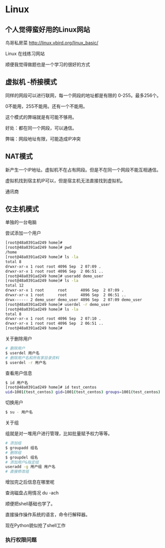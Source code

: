 # Linux

## 个人觉得蛮好用的Linux网站

鸟哥私房菜 http://linux.vbird.org/linux_basic/

Linux 在线练习网站

顺便我觉得做题也是一个学习的很好的方式

## 虚拟机 -桥接模式

同样的网段可以进行联网，每一个网段的地址都是有限的 0-255。最多256个。

0不能用，255不能用。还有一个不能用。

这个模式的弊端就是有可能不够用。

好处：都在同一个网段，可以通信。

弊端：网段地址有限，可能造成IP冲突

## NAT模式

新产生一个IP地址。虚拟机不在占有网段。但是不在同一个网段不能互相通信。

虚拟机找到宿主机IP可以，但是宿主机无法直接找到虚拟机。 

通讯商

## 仅主机模式

单独的一台电脑

尝试添加一个用户

```bash
[root@48a0391ad249 home]#
[root@48a0391ad249 home]# pwd
/home
[root@48a0391ad249 home]# ls -la
total 8
drwxr-xr-x 1 root root 4096 Sep  2 07:09 .
drwxr-xr-x 1 root root 4096 Sep  2 06:51 ..
[root@48a0391ad249 home]# useradd demo_user
[root@48a0391ad249 home]# ls -la
total 12
drwxr-xr-x 1 root      root      4096 Sep  2 07:09 .
drwxr-xr-x 1 root      root      4096 Sep  2 06:51 ..
drwx------ 2 demo_user demo_user 4096 Sep  2 07:09 demo_user
[root@48a0391ad249 home]# userdel -r demo_user
[root@48a0391ad249 home]# ls -la
total 8
drwxr-xr-x 1 root root 4096 Sep  2 07:10 .
drwxr-xr-x 1 root root 4096 Sep  2 06:51 ..
[root@48a0391ad249 home]#
```

关于删除用户

```bash
# 删除用户
$ userdel 用户名
# 删除用户名和所有家目录资料
$ userdel -r 用户名
```

查看用户信息

```bash
$ id 用户名
[root@48a0391ad249 home]# id test_centos
uid=1001(test_centos) gid=1001(test_centos) groups=1001(test_centos)
```

切换用户

```bash
$ su - 用户名
```

关于组

组就是对一堆用户进行管理，比如批量赋予权力等等。

```bash
# 添加组
$ groupadd 组名
# 删除组
$ groupdel 组名
# 添加用户&指定组
useradd -g 用户组 用户名
# 直接修改组

```

增加完之后信息在哪里呢

查询磁盘占用情况 du -ach

顺便把shell基础也学了。

直接操作操作系统的语言，命令行解释器。

现在Python貌似抢了shell工作

### 执行权限问题



